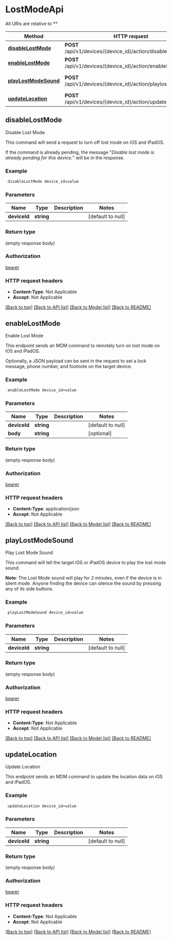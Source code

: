 # LostModeApi

All URIs are relative to **

Method | HTTP request | Description
------------- | ------------- | -------------
[**disableLostMode**](LostModeApi.md#disableLostMode) | **POST** /api/v1/devices/{device_id}/action/disablelostmode | Disable Lost Mode
[**enableLostMode**](LostModeApi.md#enableLostMode) | **POST** /api/v1/devices/{device_id}/action/enablelostmode | Enable Lost Mode
[**playLostModeSound**](LostModeApi.md#playLostModeSound) | **POST** /api/v1/devices/{device_id}/action/playlostmodesound | Play Lost Mode Sound
[**updateLocation**](LostModeApi.md#updateLocation) | **POST** /api/v1/devices/{device_id}/action/updatelocation | Update Location



## disableLostMode

Disable Lost Mode

<p>This command will send a request to turn off lost mode on iOS and iPadOS.</p>
<p>If the command is already pending, the message &quot;<em>Disable lost mode is already pending for this device.</em>&quot; will be in the response.</p>

### Example

```bash
 disableLostMode device_id=value
```

### Parameters


Name | Type | Description  | Notes
------------- | ------------- | ------------- | -------------
 **deviceId** | **string** |  | [default to null]

### Return type

(empty response body)

### Authorization

[bearer](../README.md#bearer)

### HTTP request headers

- **Content-Type**: Not Applicable
- **Accept**: Not Applicable

[[Back to top]](#) [[Back to API list]](../README.md#documentation-for-api-endpoints) [[Back to Model list]](../README.md#documentation-for-models) [[Back to README]](../README.md)


## enableLostMode

Enable Lost Mode

<p>This endpoint sends an MDM command to remotely turn on lost mode on iOS and iPadOS.</p>
<p>Optionally, a JSON payload can be sent in the request to set a lock message, phone number, and footnote on the target device.</p>

### Example

```bash
 enableLostMode device_id=value
```

### Parameters


Name | Type | Description  | Notes
------------- | ------------- | ------------- | -------------
 **deviceId** | **string** |  | [default to null]
 **body** | **string** |  | [optional]

### Return type

(empty response body)

### Authorization

[bearer](../README.md#bearer)

### HTTP request headers

- **Content-Type**: application/json
- **Accept**: Not Applicable

[[Back to top]](#) [[Back to API list]](../README.md#documentation-for-api-endpoints) [[Back to Model list]](../README.md#documentation-for-models) [[Back to README]](../README.md)


## playLostModeSound

Play Lost Mode Sound

<p>This command will tell the target iOS or iPadOS device to play the lost mode sound.</p>
<p><strong>Note</strong>: The Lost Mode sound will play for 2 minutes, even if the device is in silent mode. Anyone finding the device can silence the sound by pressing any of its side buttons.</p>

### Example

```bash
 playLostModeSound device_id=value
```

### Parameters


Name | Type | Description  | Notes
------------- | ------------- | ------------- | -------------
 **deviceId** | **string** |  | [default to null]

### Return type

(empty response body)

### Authorization

[bearer](../README.md#bearer)

### HTTP request headers

- **Content-Type**: Not Applicable
- **Accept**: Not Applicable

[[Back to top]](#) [[Back to API list]](../README.md#documentation-for-api-endpoints) [[Back to Model list]](../README.md#documentation-for-models) [[Back to README]](../README.md)


## updateLocation

Update Location

This endpoint sends an MDM command to update the location data on iOS and iPadOS.

### Example

```bash
 updateLocation device_id=value
```

### Parameters


Name | Type | Description  | Notes
------------- | ------------- | ------------- | -------------
 **deviceId** | **string** |  | [default to null]

### Return type

(empty response body)

### Authorization

[bearer](../README.md#bearer)

### HTTP request headers

- **Content-Type**: Not Applicable
- **Accept**: Not Applicable

[[Back to top]](#) [[Back to API list]](../README.md#documentation-for-api-endpoints) [[Back to Model list]](../README.md#documentation-for-models) [[Back to README]](../README.md)

